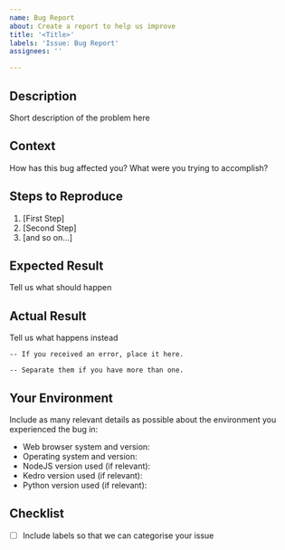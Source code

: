 ```yaml
---
name: Bug Report
about: Create a report to help us improve
title: '<Title>'
labels: 'Issue: Bug Report'
assignees: ''

---
```


## Description
Short description of the problem here

## Context
How has this bug affected you? What were you trying to accomplish?

## Steps to Reproduce

1. [First Step]
2. [Second Step]
3. [and so on...]

## Expected Result
Tell us what should happen

## Actual Result
Tell us what happens instead

```
-- If you received an error, place it here.
```

```
-- Separate them if you have more than one.
```

## Your Environment
Include as many relevant details as possible about the environment you experienced the bug in:

* Web browser system and version:
* Operating system and version:
* NodeJS version used (if relevant):
* Kedro version used (if relevant):
* Python version used (if relevant):

## Checklist
- [ ] Include labels so that we can categorise your issue
